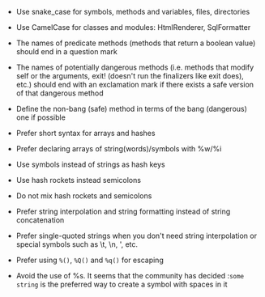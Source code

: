 - Use snake_case for symbols, methods and variables, files, directories
- Use CamelCase for classes and modules: HtmlRenderer, SqlFormatter
- The names of predicate methods (methods that return a boolean value) should end in a question mark
- The names of potentially dangerous methods (i.e. methods that modify self or the arguments, exit! (doesn't run the finalizers like exit does), etc.) should end with an exclamation mark if there exists a safe version of that dangerous method
- Define the non-bang (safe) method in terms of the bang (dangerous) one if possible

- Prefer short syntax for arrays and hashes
- Prefer declaring arrays of string(words)/symbols with %w/%i
- Use symbols instead of strings as hash keys
- Use hash rockets instead semicolons
- Do not mix hash rockets and semicolons
- Prefer string interpolation and string formatting instead of string concatenation
- Prefer single-quoted strings when you don't need string interpolation or special symbols such as \t, \n, ', etc.

- Prefer using `%()`, `%Q()` and `%q()` for escaping
- Avoid the use of %s. It seems that the community has decided :`some string` is the preferred way to create a symbol with spaces in it